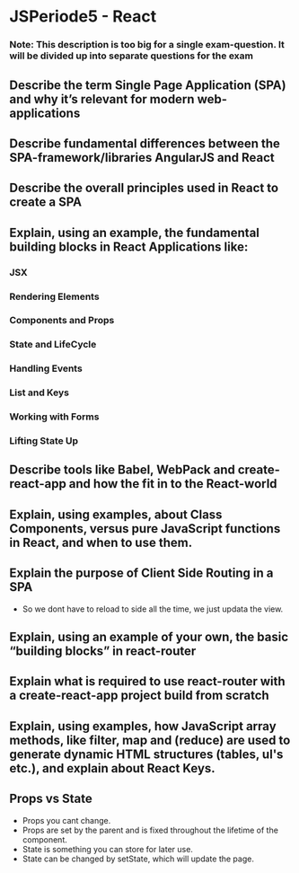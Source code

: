 # JSPeriode5 - React
### Note: This description is too big for a single exam-question. It will be divided up into separate questions for the exam

## Describe the term Single Page Application (SPA) and why it’s relevant for modern web-applications
## Describe fundamental differences between the SPA-framework/libraries AngularJS and React
## Describe the overall principles used in React to create a SPA

## Explain, using an example, the fundamental building blocks in React Applications like: 
### JSX
### Rendering Elements
### Components and Props
### State and LifeCycle
### Handling Events
### List and Keys
### Working with Forms
### Lifting State Up

## Describe tools like Babel, WebPack and create-react-app and how the fit in to the React-world

## Explain, using examples, about Class Components, versus pure JavaScript functions in React, and when to use them.

## Explain the purpose of Client Side Routing in a SPA
 - So we dont have to reload to side all the time, we just updata the view.
## Explain, using an example of your own, the basic “building blocks” in react-router
## Explain what is required to use react-router with a create-react-app project build from scratch

## Explain, using examples, how JavaScript array methods, like filter, map and (reduce) are used to generate dynamic HTML structures (tables, ul's etc.), and explain about React Keys.

## Props vs State
 - Props you cant change.
 - Props are set by the parent and is fixed throughout the lifetime of the component.
 - State is something you can store for later use.
 - State can be changed by setState, which will update the page.
